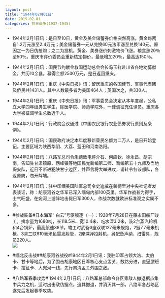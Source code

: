 ```yaml
---
layout: post
title: "1944年02月01日"
date: 2019-02-01
categories: 抗日战争(1937-1945)
---
```


<meta name="referrer" content="no-referrer" />

- 1944年2月1日讯：是日至10日，黄金及美金储蓄券价格突然高涨，黄金每两自1.2万元涨至2.4万元；美金储蓄券一元从兑换60元法币涨至兑换140元。原因之一为日伪抢购；之二为投机。黄金、美券涨价刺激物价飞涨。粮食涨20％至50％。重庆市评价委员会重新核定物价，最低增加20％，最高达150％。 

- 1944年2月1日讯：国民节约献金救国运动总会会长冯玉祥赴川省各地劝募献金，共历10余县，募得金额2500万元，是日返回重庆。 

- 1944年2月1日讯：重庆《中央日报》讯：留居重庆的各国使节、军事代表团及侨民共1431人。其中人数最多者为美国464人；英国次之，共330人。 

- 1944年2月1日讯：重庆《中央日报》讯：军事委员会决定从本年度起，公私立大学四年级男生学生，除医学院、师范学院外，一律调征充任译员。重庆各大学被征调学生总数近千人。 

- 1944年2月1日讯：行政院会议通过《中国农民银行农业债券发行原则及条例》。 

- 1944年2月1日讯：国民政府决定本年度移新垦民名额为二万人，是日开始登记。主要区域为陕西华阴、大荔、蓝田和河南洛阳。 

- 1944年2月1日讯：八路军总司令朱德致电蒋介石、何应钦、徐永昌、胡宗南，告知驻甘肃镇原、西峰镇等地国民党新编第二师、暂编第五十九师及当地保安队，近日不断进犯陕甘宁边区，并声言将大举进攻，请转令各该部队，各返原防，勿开衅端。 

- 1944年2月1日讯：驻中印缅美国陆军总司令史迪威在新德里对中央社记者发表谈话，称：胡康河谷之华军已深入缅甸内部100英里。华军作战甚为得手，士气旺盛，在宛河上游阵地击毙日军300人，作战次数就欧洲标准观之实属不多。 

- #参战装备#日本海军“ 白云”号驱舰逐（一）：1928年7月28日在藤永田船厂竣工，排水量为1680吨，长118.5米、宽10.4米、吃水深3.2米，装2台蒸汽轮机和4台锅炉，最高航速38节。竣工时武备3座双联127毫米舰炮，2挺7.7毫米机枪，3具三联610毫米鱼雷发射管，2座深弹投射机，另配备声纳、扫雷具，舰员220人。 <br/><img src="https://wx3.sinaimg.cn/large/aca367d8ly1fzqp0e8aaej22wv0qo110.jpg" />

- #缅北反击战##胡康河谷战役#1944年2月1日讯：我驻印军占领大洛、太伯卡、甘卡等地后，为了围击胡康地区日军核心支点孟关，数路分进，直逼腰班卡、拉征卡、大宛河一线，先行肃清孟关外围之敌。 

- #八路军春季攻势# 1944年2月1日讯：八路军总部命令各区乘敌人撤退据点集中兵力之机，适时出击敌伪据点，迫其撤退，并消灭其一部。八路军各战略区遂先后发起春季攻势。 

